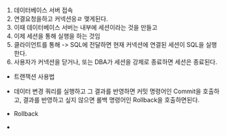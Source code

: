 1. 데이터베이스 서버 접속
2. 연결요청을하고 커넥션응ㄹ 맺게된다.
3. 이때 데이터베이스 서버는 내부에 세션이라는 것을 만들고
4. 이제 세션을 통해 실행을 하는 것임
5. 클라이언트를 통해 -> SQL에 전달하면 현재 커넥션에 연결된 세션이 SQL을 실행한다.
6. 사용자가 커넥션을 닫거나, 또는 DBA가 세션을 강제로 종료하면 세션은 종료된다.


- 트랜잭션 사용법
- 데이터 변경 쿼리를 실행하고 그 결과를 반영하면 커밋 명령어인 Commit을 호출하고, 결과를 반영하고 싶지 않으면 롤백 명령어인 Rollback을 호출하면된다.

- Rollback
- >
  > 
> 
> 
